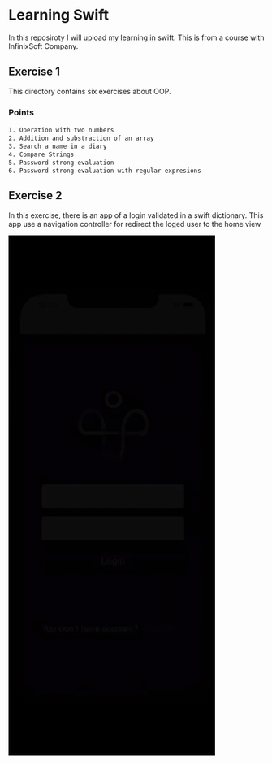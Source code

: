 # Learning Swift

In this reposiroty I will upload my learning in swift. This is from a course with InfinixSoft Company.

## Exercise 1

This directory contains six exercises about OOP.

### Points

    1. Operation with two numbers
    2. Addition and substraction of an array
    3. Search a name in a diary
    4. Compare Strings
    5. Password strong evaluation
    6. Password strong evaluation with regular expresions

## Exercise 2

In this exercise, there is an app of a login validated in a swift dictionary. This app use a navigation controller for redirect the loged user to the home view

![Gif of the app](assets/exercise2/ezgif-4-c36b5f6f13.gif)